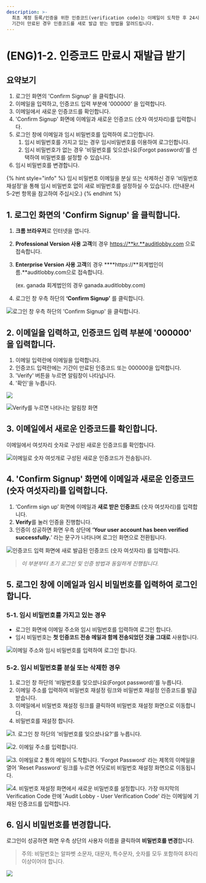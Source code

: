 ```yaml
---
description: >-
  최초 계정 등록/인증을 위한 인증코드(verification code)는 이메일이 도착한 후 24시간이 지나면 만료됩니다. 인증코드 사용
  기간이 만료된 경우 인증코드를 새로 발급 받는 방법을 알려드립니다.
---
```


# \(ENG\)1-2. 인증코드 만료시 재발급 받기

## 요약보기

1. 로그인 화면의 'Confirm Signup' 을 클릭합니다. 
2. 이메일을 입력하고, 인증코드 입력 부분에 '000000' 을 입력합니다. 
3. 이메일에서 새로운 인증코드를 확인합니다.  
4. 'Confirm Signup' 화면에 이메일과 새로운 인증코드 \(숫자 여섯자리\)를 입력합니다.  
5. 로그인 창에 이메일과 임시 비밀번호를 입력하여 로그인합니다. 
   1. 임시 비밀번호를 가지고 있는 경우 임시비밀번호를 이용하여 로그인합니다. 
   2. 임시 비밀번호가 없는 경우 '비밀번호를 잊으셨나요\(Forgot password\)'를 선택하여 비밀번호를 설정할 수 있습니다.  
6. 임시 비밀번호를 변경합니다.  

{% hint style="info" %}
임시 비밀번호 이메일을 분실 또는 삭제하신 경우 '비밀번호 재설정'을 통해 임시 비밀번호 없이 새로 비밀번호를 설정하실 수 있습니다. \(안내문서 5-2번 항목을 참고하여 주십시오.\)
{% endhint %}

## 1. 로그인 화면의 'Confirm Signup' 을 클릭합니다.

1. **크롬 브라우저**로 인터넷을 엽니다. 
2. **Professional Version 사용 고객**의 경우 [https://\*\*kr.\*\*auditlobby.com](https://**kr.**auditlobby.com) 으로 접속합니다.
3. **Enterprise Version 사용 고객**의 경우 **\*\*https://**회계법인이름.\*\*auditlobby.com으로 접속합니다.

   \(ex. ganada 회계법인의 경우 ganada.auditlobby.com\)

4. 로그인 창 우측 하단의 **‘Confirm Signup’** 를 클릭합니다.

![&#xB85C;&#xADF8;&#xC778; &#xCC3D; &#xC6B0;&#xCE21; &#xD558;&#xB2E8;&#xC758; &apos;Confirm Signup&apos; &#xC744; &#xD074;&#xB9AD;&#xD569;&#xB2C8;&#xB2E4;.](../../../.gitbook/assets/confirm-signup.jpg)

## 2. 이메일을 입력하고, 인증코드 입력 부분에 '000000' 을 입력합니다.

1. 이메일 입력란에 이메일을 입력합니다. 
2. 인증코드 입력란에는 기간이 만료된 인증코드 또는 000000을 입력합니다. 
3. 'Verify' 버튼을 누르면 알림창이 나타납니다. 
4. '확인'을 누릅니다.    

![](../../../.gitbook/assets/a_1_3.jpg)

![Verify&#xB97C; &#xB204;&#xB974;&#xBA74; &#xB098;&#xD0C0;&#xB098;&#xB294; &#xC54C;&#xB9BC;&#xCC3D; &#xD654;&#xBA74; ](../../../.gitbook/assets/image-179.png)

## 3. 이메일에서 새로운 인증코드를 확인합니다.

이메일에서 여섯자리 숫자로 구성된 새로운 인증코드를 확인합니다.

![&#xC774;&#xBA54;&#xC77C;&#xB85C; &#xC22B;&#xC790; &#xC5EC;&#xC12F;&#xAC1C;&#xB85C; &#xAD6C;&#xC131;&#xB41C; &#xC0C8;&#xB85C;&#xC6B4; &#xC778;&#xC99D;&#xCF54;&#xB4DC;&#xAC00; &#xC804;&#xC1A1;&#xB429;&#xB2C8;&#xB2E4;. ](../../../.gitbook/assets/image-21.png)

## 4. 'Confirm Signup' 화면에 이메일과 새로운 인증코드 \(숫자 여섯자리\)를 입력합니다.

1. ‘Confirm sign up’ 화면에 이메일과 **새로 받은 인증코드** \(숫자 여섯자리\)를 입력합니다. 
2. **Verify**를 눌러 인증을 진행합니다. 
3. 인증이 성공하면 화면 우측 상단에 **‘Your user account has been verified successfully.**’ 라는 문구가 나타나며 로그인 화면으로 전환됩니다.

![&#xC778;&#xC99D;&#xCF54;&#xB4DC; &#xC785;&#xB825; &#xD654;&#xBA74;&#xC5D0; &#xC0C8;&#xB85C; &#xBC1C;&#xAE09;&#xB41C; &#xC778;&#xC99D;&#xCF54;&#xB4DC; \(&#xC22B;&#xC790; &#xC5EC;&#xC12F;&#xC790;&#xB9AC;\) &#xB97C; &#xC785;&#xB825;&#xD569;&#xB2C8;&#xB2E4;. ](../../../.gitbook/assets/authentication_3_input_information.jpg)

> _이 부분부터 초기 로그인 및 인증 방법과 동일하게 진행됩니다._

## 5. 로그인 창에 이메일과 임시 비밀번호를 입력하여 로그인합니다.

### 5-1. 임시 비밀번호를 가지고 있는 경우

* 로그인 화면에 이메일 주소와 임시 비밀번호를 입력하여 로그인 합니다. 
* 임시 비밀번호는 **첫 인증코드 전송 메일과 함께 전송되었던 것을 그대로** 사용합니다. 

![&#xC774;&#xBA54;&#xC77C; &#xC8FC;&#xC18C;&#xC640; &#xC784;&#xC2DC; &#xBE44;&#xBC00;&#xBC88;&#xD638;&#xB97C; &#xC785;&#xB825;&#xD558;&#xC5EC; &#xB85C;&#xADF8;&#xC778; &#xD569;&#xB2C8;&#xB2E4;. ](../../../.gitbook/assets/screen-shot-2019-04-13-at-10.00.39-am.jpg)

### 5-2. 임시 비밀번호를 분실 또는 삭제한 경우

1. 로그인 창 하단의 '비밀번호를 잊으셨나요\(Forgot password\)'를 누릅니다. 
2. 이메일 주소를 입력하여 비밀번호 재설정 링크와 비밀번호 재설정 인증코드를 발급받습니다. 
3. 이메일에서 비밀번호 재설정 링크를 클릭하여 비밀번호 재설정 화면으로 이동합니다. 
4. 비밀번호를 재설정 합니다. 

![1. &#xB85C;&#xADF8;&#xC778; &#xCC3D; &#xD558;&#xB2E8;&#xC758; &apos;&#xBE44;&#xBC00;&#xBC88;&#xD638;&#xB97C; &#xC78A;&#xC73C;&#xC168;&#xB098;&#xC694;?&apos;&#xB97C; &#xB204;&#xB985;&#xB2C8;&#xB2E4;. ](../../../.gitbook/assets/a_1-1_2.jpg)

![2. &#xC774;&#xBA54;&#xC77C; &#xC8FC;&#xC18C;&#xB97C; &#xC785;&#xB825;&#xD569;&#xB2C8;&#xB2E4;. ](../../../.gitbook/assets/a_1-1_3.jpg)

![3. &#xC774;&#xBA54;&#xC77C;&#xB85C; 2 &#xD1B5;&#xC758; &#xBA54;&#xC77C;&#xC774; &#xB3C4;&#xCC29;&#xD569;&#xB2C8;&#xB2E4;. &apos;Forgot Password&apos; &#xB77C;&#xB294; &#xC81C;&#xBAA9;&#xC758; &#xC774;&#xBA54;&#xC77C;&#xC744; &#xC5F4;&#xC5B4; &apos;Reset Password&apos; &#xB9C1;&#xD06C;&#xB97C; &#xB204;&#xB974;&#xBA74; &#xC5B4;&#xB527;&#xB85C;&#xBE44; &#xBE44;&#xBC00;&#xBC88;&#xD638; &#xC7AC;&#xC124;&#xC815; &#xD654;&#xBA74;&#xC73C;&#xB85C; &#xC774;&#xB3D9;&#xB429;&#xB2C8;&#xB2E4;. ](../../../.gitbook/assets/image-148.png)

![4. &#xBE44;&#xBC00;&#xBC88;&#xD638; &#xC7AC;&#xC124;&#xC815; &#xD654;&#xBA74;&#xC5D0;&#xC11C; &#xC0C8;&#xB85C;&#xC6B4; &#xBE44;&#xBC00;&#xBC88;&#xD638;&#xB97C; &#xC124;&#xC815;&#xD569;&#xB2C8;&#xB2E4;. &#xAC00;&#xC7A5; &#xB9C8;&#xC9C0;&#xB9C9;&#xC758; Verification Code &#xB780;&#xC5D0; &apos;Audit Lobby - User Verification Code&apos; &#xB77C;&#xB294; &#xC774;&#xBA54;&#xC77C;&#xC5D0; &#xAE30;&#xC7AC;&#xB41C; &#xC778;&#xC99D;&#xCF54;&#xB4DC;&#xB97C; &#xC785;&#xB825;&#xD569;&#xB2C8;&#xB2E4;. ](../../../.gitbook/assets/screen-shot-2019-04-16-at-8.06.29-am.jpg)

## 6. 임시 비밀번호를 변경합니다.

로그인이 성공하면 화면 우측 상단의 사용자 이름을 클릭하여 **비밀번호를 변경**합니다.

> 주의: 비밀번호는 알파벳 소문자, 대문자, 특수문자, 숫자를 모두 포함하여 8자리 이상이어야 합니다.

![](../../../.gitbook/assets/artboard-2.jpg)

